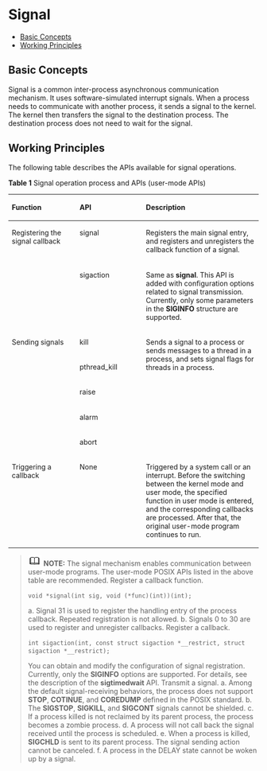 # Signal<a name="EN-US_TOPIC_0000001078912742"></a>

-   [Basic Concepts](#section172788254307)
-   [Working Principles](#section1249693812301)

## Basic Concepts<a name="section172788254307"></a>

Signal is a common inter-process asynchronous communication mechanism. It uses software-simulated interrupt signals. When a process needs to communicate with another process, it sends a signal to the kernel. The kernel then transfers the signal to the destination process. The destination process does not need to wait for the signal.

## Working Principles<a name="section1249693812301"></a>

The following table describes the APIs available for signal operations.

**Table  1**  Signal operation process and APIs \(user-mode APIs\)

<a name="table1316220185211"></a>
<table><thead align="left"><tr id="row191622182021"><th class="cellrowborder" valign="top" width="27.09270927092709%" id="mcps1.2.4.1.1"><p id="p13162121815218"><a name="p13162121815218"></a><a name="p13162121815218"></a>Function</p>
</th>
<th class="cellrowborder" valign="top" width="26.49264926492649%" id="mcps1.2.4.1.2"><p id="p12162618623"><a name="p12162618623"></a><a name="p12162618623"></a>API</p>
</th>
<th class="cellrowborder" valign="top" width="46.41464146414641%" id="mcps1.2.4.1.3"><p id="p16162118427"><a name="p16162118427"></a><a name="p16162118427"></a>Description</p>
</th>
</tr>
</thead>
<tbody><tr id="row04981218910"><td class="cellrowborder" rowspan="2" valign="top" width="27.09270927092709%" headers="mcps1.2.4.1.1 "><p id="p6462616696"><a name="p6462616696"></a><a name="p6462616696"></a>Registering the signal callback</p>
</td>
<td class="cellrowborder" valign="top" width="26.49264926492649%" headers="mcps1.2.4.1.2 "><p id="p164931214913"><a name="p164931214913"></a><a name="p164931214913"></a>signal</p>
</td>
<td class="cellrowborder" valign="top" width="46.41464146414641%" headers="mcps1.2.4.1.3 "><p id="p8504121996"><a name="p8504121996"></a><a name="p8504121996"></a>Registers the main signal entry, and registers and unregisters the callback function of a signal.</p>
</td>
</tr>
<tr id="row5449183942119"><td class="cellrowborder" valign="top" headers="mcps1.2.4.1.1 "><p id="p5450153922110"><a name="p5450153922110"></a><a name="p5450153922110"></a>sigaction</p>
</td>
<td class="cellrowborder" valign="top" headers="mcps1.2.4.1.2 "><p id="p1945083962113"><a name="p1945083962113"></a><a name="p1945083962113"></a>Same as <strong id="b1076755712371"><a name="b1076755712371"></a><a name="b1076755712371"></a>signal</strong>. This API is added with configuration options related to signal transmission. Currently, only some parameters in the <strong id="b18458105019218"><a name="b18458105019218"></a><a name="b18458105019218"></a>SIGINFO</strong> structure are supported.</p>
</td>
</tr>
<tr id="row7162101814216"><td class="cellrowborder" rowspan="5" valign="top" width="27.09270927092709%" headers="mcps1.2.4.1.1 "><p id="p37331032985"><a name="p37331032985"></a><a name="p37331032985"></a>Sending signals</p>
</td>
<td class="cellrowborder" valign="top" width="26.49264926492649%" headers="mcps1.2.4.1.2 "><p id="p816311185217"><a name="p816311185217"></a><a name="p816311185217"></a>kill</p>
</td>
<td class="cellrowborder" rowspan="5" align="left" valign="top" width="46.41464146414641%" headers="mcps1.2.4.1.3 "><p id="p161632181721"><a name="p161632181721"></a><a name="p161632181721"></a>Sends a signal to a process or sends messages to a thread in a process, and sets signal flags for threads in a process.</p>
</td>
</tr>
<tr id="row129182420243"><td class="cellrowborder" valign="top" headers="mcps1.2.4.1.1 "><p id="p149191745248"><a name="p149191745248"></a><a name="p149191745248"></a>pthread_kill</p>
</td>
</tr>
<tr id="row1026214719240"><td class="cellrowborder" valign="top" headers="mcps1.2.4.1.1 "><p id="p1226313762411"><a name="p1226313762411"></a><a name="p1226313762411"></a>raise</p>
</td>
</tr>
<tr id="row05632094242"><td class="cellrowborder" valign="top" headers="mcps1.2.4.1.1 "><p id="p45643914245"><a name="p45643914245"></a><a name="p45643914245"></a>alarm</p>
</td>
</tr>
<tr id="row3241512122417"><td class="cellrowborder" valign="top" headers="mcps1.2.4.1.1 "><p id="p324211202414"><a name="p324211202414"></a><a name="p324211202414"></a>abort</p>
</td>
</tr>
<tr id="row101631818620"><td class="cellrowborder" valign="top" width="27.09270927092709%" headers="mcps1.2.4.1.1 "><p id="p146111936887"><a name="p146111936887"></a><a name="p146111936887"></a>Triggering a callback</p>
</td>
<td class="cellrowborder" valign="top" width="26.49264926492649%" headers="mcps1.2.4.1.2 "><p id="p71633181125"><a name="p71633181125"></a><a name="p71633181125"></a>None</p>
</td>
<td class="cellrowborder" valign="top" width="46.41464146414641%" headers="mcps1.2.4.1.3 "><p id="p1126941694213"><a name="p1126941694213"></a><a name="p1126941694213"></a>Triggered by a system call or an interrupt. Before the switching between the kernel mode and user mode, the specified function in user mode is entered, and the corresponding callbacks are processed. After that, the original user-mode program continues to run.</p>
</td>
</tr>
</tbody>
</table>

>![](../public_sys-resources/icon-note.gif) **NOTE:** 
>The signal mechanism enables communication between user-mode programs. The user-mode POSIX APIs listed in the above table are recommended.
>Register a callback function.
>```
>void *signal(int sig, void (*func)(int))(int);
>```
>a. Signal 31 is used to register the handling entry of the process callback. Repeated registration is not allowed.
>b. Signals 0 to 30 are used to register and unregister callbacks.
>Register a callback.
>```
>int sigaction(int, const struct sigaction *__restrict, struct sigaction *__restrict);
>```
>You can obtain and modify the configuration of signal registration. Currently, only the  **SIGINFO**  options are supported. For details, see the description of the  **sigtimedwait**  API.
>Transmit a signal.
>a. Among the default signal-receiving behaviors, the process does not support  **STOP**,  **COTINUE**, and  **COREDUMP**  defined in the POSIX standard.
>b. The  **SIGSTOP**,  **SIGKILL**, and  **SIGCONT**  signals cannot be shielded.
>c. If a process killed is not reclaimed by its parent process, the process becomes a zombie process.
>d. A process will not call back the signal received until the process is scheduled.
>e. When a process is killed,  **SIGCHLD**  is sent to its parent process. The signal sending action cannot be canceled.
>f. A process in the DELAY state cannot be woken up by a signal.

